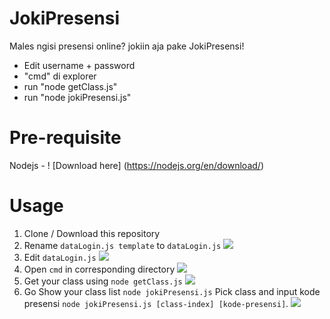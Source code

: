 # JokiPresensi
 Males ngisi presensi online? jokiin aja pake JokiPresensi!

- Edit username + password
- "cmd" di explorer
- run "node getClass.js"
- run "node jokiPresensi.js"

# Pre-requisite
 Nodejs - ! [Download here] (https://nodejs.org/en/download/)

# Usage
 1. Clone / Download this repository
 2. Rename `dataLogin.js template` to `dataLogin.js`
![](https://media.giphy.com/media/8Dthd4bwx68GHeqHjI/giphy.gif)
 3. Edit `dataLogin.js`
  ![](https://media.giphy.com/media/vmLNgCZxHnxPcuclI9/giphy.gif)
 5. Open `cmd` in corresponding directory
![](https://media.giphy.com/media/AkNCwl65PbTnAG6Wr2/giphy.gif)
 6. Get your class using `node getClass.js`
 ![](https://media.giphy.com/media/N9B0I1WLNPXZxNDB6U/giphy.gif)
 8. Go
  Show your class list `node jokiPresensi.js`
  Pick class and input kode presensi `node jokiPresensi.js [class-index] [kode-presensi]`.
 ![](https://media.giphy.com/media/AkNCwl65PbTnAG6Wr2/giphy.gif)
